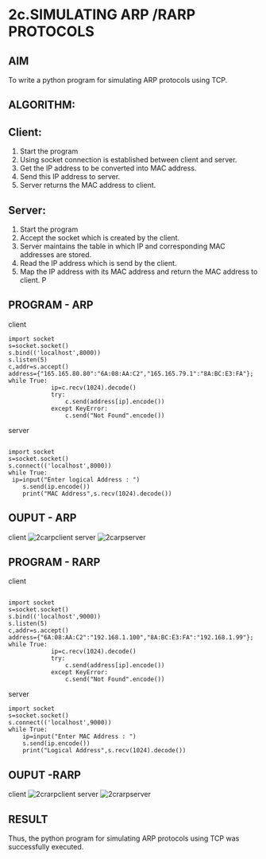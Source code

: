 # 2c.SIMULATING ARP /RARP PROTOCOLS
## AIM
To write a python program for simulating ARP protocols using TCP.
## ALGORITHM:
## Client:
1. Start the program
2. Using socket connection is established between client and server.
3. Get the IP address to be converted into MAC address.
4. Send this IP address to server.
5. Server returns the MAC address to client.
## Server:
1. Start the program
2. Accept the socket which is created by the client.
3. Server maintains the table in which IP and corresponding MAC addresses are
stored.
4. Read the IP address which is send by the client.
5. Map the IP address with its MAC address and return the MAC address to client.
P
## PROGRAM - ARP
client 
```
import socket 
s=socket.socket() 
s.bind(('localhost',8000)) 
s.listen(5) 
c,addr=s.accept() 
address={"165.165.80.80":"6A:08:AA:C2","165.165.79.1":"8A:BC:E3:FA"}; 
while True: 
            ip=c.recv(1024).decode() 
            try: 
                c.send(address[ip].encode()) 
            except KeyError: 
                c.send("Not Found".encode())
```
server
```

import socket 
s=socket.socket() 
s.connect(('localhost',8000)) 
while True:
 ip=input("Enter logical Address : ") 
    s.send(ip.encode()) 
    print("MAC Address",s.recv(1024).decode())
```

## OUPUT - ARP
client
![2carpclient](https://github.com/user-attachments/assets/0800f37d-b1d3-4b09-8229-8aa6800583be)
server
![2carpserver](https://github.com/user-attachments/assets/4586baa9-c9ca-4270-80aa-f3efb2b523d4)

## PROGRAM - RARP
client
```

import socket 
s=socket.socket() 
s.bind(('localhost',9000)) 
s.listen(5) 
c,addr=s.accept() 
address={"6A:08:AA:C2":"192.168.1.100","8A:BC:E3:FA":"192.168.1.99"}; 
while True: 
            ip=c.recv(1024).decode() 
            try: 
                c.send(address[ip].encode()) 
            except KeyError: 
                c.send("Not Found".encode())
```
server
```
import socket 
s=socket.socket() 
s.connect(('localhost',9000)) 
while True: 
    ip=input("Enter MAC Address : ")
    s.send(ip.encode()) 
    print("Logical Address",s.recv(1024).decode())
```
## OUPUT -RARP
client
![2crarpclient](https://github.com/user-attachments/assets/197b1efb-87f4-4664-8a6f-b335731fefca)
server
![2crarpserver](https://github.com/user-attachments/assets/4367dbde-e5b3-40ca-bedf-ec67b384d072)

## RESULT
Thus, the python program for simulating ARP protocols using TCP was successfully 
executed.
